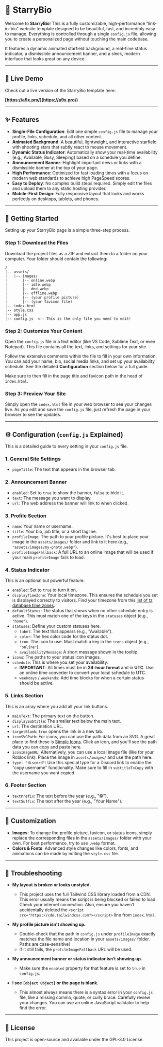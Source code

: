 # 🌟 StarryBio

Welcome to **StarryBio**! This is a fully customizable, high-performance "link-in-bio" website template designed to be beautiful, fast, and incredibly easy to manage. Everything is controlled through a single `config.js` file, allowing you to create a personalized page without touching the main codebase.

It features a dynamic animated starfield background, a real-time status indicator, a dismissible announcement banner, and a sleek, modern interface that looks great on any device.

---

## 🚀 Live Demo

Check out a live version of the StarryBio template here:

**[https://a9x.pro/](https://a9x.pro/)**

---

## ✨ Features

* **Single-File Configuration**: Edit one simple `config.js` file to manage your profile, links, schedule, and all other content.
* **Animated Background**: A beautiful, lightweight, and interactive starfield with shooting stars that subtly react to mouse movement.
* **Dynamic Status Indicator**: Automatically show your real-time availability (e.g., Available, Busy, Sleeping) based on a schedule you define.
* **Announcement Banner**: Highlight important news or links with a dismissible banner at the top of your page.
* **High Performance**: Optimized for fast loading times with a focus on modern web standards to achieve high PageSpeed scores.
* **Easy to Deploy**: No complex build steps required. Simply edit the files and upload them to any static hosting provider.
* **Mobile-First Design**: Fully responsive layout that looks and works perfectly on desktops, tablets, and phones.

---

## 🚀 Getting Started

Setting up your StarryBio page is a simple three-step process.

### **Step 1: Download the Files**

Download the project files as a ZIP and extract them to a folder on your computer. Your folder should contain the following:


```
/
|-- assets/
|   |-- images/
|       |-- online.webp
|       |-- idle.webp
|       |-- dnd.webp
|       |-- offline.webp
|       |-- (your profile picture)
|       |-- (your favicon file)
|-- index.html
|-- style.css
|-- app.js
|-- config.js  <-- This is the only file you need to edit!
```


### **Step 2: Customize Your Content**

Open the `config.js` file in a text editor (like VS Code, Sublime Text, or even Notepad). This file contains all the text, links, and settings for your site.

Follow the extensive comments within the file to fill in your own information. You can add your name, bio, social media links, and set up your availability schedule. See the detailed **Configuration** section below for a full guide.

Make sure to then fill in the page title and favicon path in the head of `index.html`.

### **Step 3: Preview Your Site**

Simply open the `index.html` file in your web browser to see your changes live. As you edit and save the `config.js` file, just refresh the page in your browser to see the updates.

---

## ⚙️ Configuration (`config.js` Explained)

This is a detailed guide to every setting in your `config.js` file.

### **1. General Site Settings**
* `pageTitle`: The text that appears in the browser tab.

### **2. Announcement Banner**
* `enabled`: Set to `true` to show the banner, `false` to hide it.
* `text`: The message you want to display.
* `url`: The web address the banner will link to when clicked.

### **3. Profile Section**
* `name`: Your name or username.
* `title`: Your bio, job title, or a short tagline.
* `profileImage`: The path to your profile picture. It's best to place your image in the `assets/images/` folder and link to it here (e.g., `"assets/images/my-photo.webp"`).
* `profileImageFallback`: A full URL to an online image that will be used if your main `profileImage` fails to load.

### **4. Status Indicator**
This is an optional but powerful feature.
* `enabled`: Set to `true` to turn it on.
* `displayTimeZone`: Your local timezone. This ensures the schedule you set is displayed correctly to visitors. Find your timezone from this [list of tz database time zones](https://en.wikipedia.org/wiki/List_of_tz_database_time_zones).
* `defaultStatus`: The status that shows when no other schedule entry is active. This must match one of the keys in the `statuses` object (e.g., `"home"`).
* `statuses`: Define your custom statuses here.
    * `label`: The text that appears (e.g., "Available").
    * `color`: The hex color code for the status dot.
    * `icon`: The icon to use. Must match a key in the `icons` object (e.g., `"online"`).
    * `availabilityMessage`: A short message shown in the tooltip.
* `icons`: The paths to your status icon images.
* `schedule`: This is where you set your availability.
    * **IMPORTANT**: All times must be in **24-hour format** and in **UTC**. Use an online time converter to convert your local schedule to UTC.
    * `weekdays` / `weekends`: Add time blocks for when a certain status should be active.

### **5. Links Section**
This is an array where you add all your link buttons.
* `mainText`: The primary text on the button.
* `displaySubtitle`: The smaller text below the main text.
* `url`: The destination URL.
* `targetBlank`: `true` opens the link in a new tab.
* `iconSVGPath`: For icons, you can use the path data from an SVG. A great place to find these is [Simple Icons](https://simpleicons.org/). Click an icon, and you'll see the path data you can copy and paste here.
* `iconImageURL`: Alternatively, you can use a local image file (like for your Roblox link). Place the image in `assets/images/` and use the path here.
* `type: "discord"`: Use this special type for a Discord link to enable the "copy username" functionality. Make sure to fill in `subtitleToCopy` with the username you want copied.

### **6. Footer Section**
* `textPrefix`: The text before the year (e.g., "©").
* `textSuffix`: The text after the year (e.g., "Your Name").

---

## 🎨 Customization

* **Images**: To change the profile picture, favicon, or status icons, simply replace the corresponding files in the `assets/images/` folder with your own. For best performance, try to use `.webp` format.
* **Colors & Fonts**: Advanced style changes like colors, fonts, and animations can be made by editing the `style.css` file.

---

## 🐛 Troubleshooting

* **My layout is broken or looks unstyled.**
    * This project uses the full Tailwind CSS library loaded from a CDN. This error usually means the script is being blocked or failed to load. Check your internet connection. Also, ensure you haven't accidentally deleted the `<script src="https://cdn.tailwindcss.com"></script>` line from `index.html`.

* **My profile picture isn't showing up.**
    * Double-check that the path in `config.js` under `profileImage` exactly matches the file name and location in your `assets/images/` folder. Paths are case-sensitive!
    * If it still fails, the `profileImageFallback` URL will be used.

* **My announcement banner or status indicator isn't showing up.**
    * Make sure the `enabled` property for that feature is set to `true` in `config.js`.

* **I see `[object Object]` or the page is blank.**
    * This almost always means there is a syntax error in your `config.js` file, like a missing comma, quote, or curly brace. Carefully review your changes. You can use an online JavaScript validator to help find the error.

---

## 📄 License

This project is open-source and available under the GPL-3.0 License.
